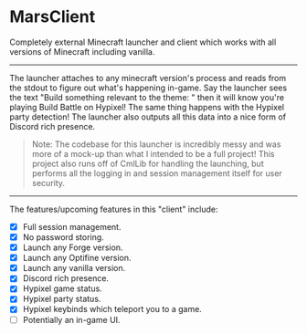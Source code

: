 # MarsClient
Completely external Minecraft launcher and client which works with all versions of Minecraft including vanilla.

-----------------------------
The launcher attaches to any minecraft version's process and reads from the stdout to figure out what's happening in-game. Say the launcher sees the text "Build something relevant to the theme: " then it will know you're playing Build Battle on Hypixel! The same thing happens with the Hypixel party detection! The launcher also outputs all this data into a nice form of Discord rich presence.

> Note: The codebase for this launcher is incredibly messy and was more of a mock-up than what I intended to be a full project!
> This project also runs off of CmlLib for handling the launching, but performs all the logging in and session management itself for user security.
-----------------------------
The features/upcoming features in this "client" include:
- [x] Full session management.
- [x] No password storing.
- [x] Launch any Forge version.
- [x] Launch any Optifine version.
- [x] Launch any vanilla version.
- [x] Discord rich presence.
- [x] Hypixel game status.
- [x] Hypixel party status.
- [x] Hypixel keybinds which teleport you to a game.
- [ ] Potentially an in-game UI.
